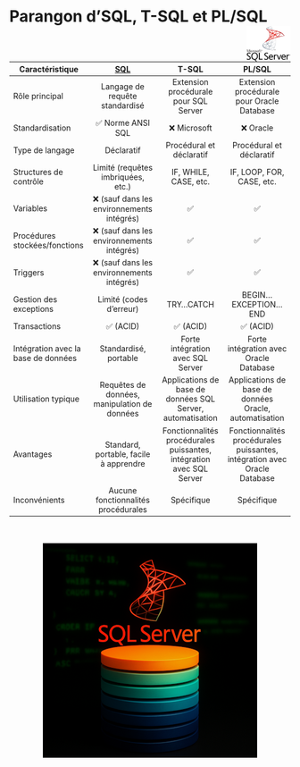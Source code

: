 # **Parangon d’SQL, T-SQL et PL/SQL**<a href="../"><img src="../../assets/Microsoft_SQL_Server.svg" alt="SQL Server" align="right" height="64px"></a>
Caractéristique	| **[SQL](https://github.com/MiKL5/DS/tree/master/SQL)** | **T-SQL** | **PL/SQL**
---|:-:|:-:|:-:|
Rôle principal | Langage de requête standardisé | Extension procédurale pour SQL Server | Extension procédurale pour Oracle Database	
Standardisation| ✅ Norme ANSI SQL | ❌ Microsoft | ❌ Oracle	
Type de langage | Déclaratif | Procédural et déclaratif | Procédural et déclaratif	
Structures de contrôle | Limité (requêtes imbriquées, etc.) | IF, WHILE, CASE, etc. | IF, LOOP, FOR, CASE, etc.	
Variables | ❌ (sauf dans les environnements intégrés) | ✅ | ✅	
Procédures stockées/fonctions | ❌ (sauf dans les environnements intégrés) | ✅ | ✅	
Triggers | ❌ (sauf dans les environnements intégrés) | ✅ | ✅	
Gestion des exceptions | Limité (codes d’erreur) | TRY…CATCH | BEGIN…EXCEPTION…END	
Transactions | ✅ (ACID) | ✅ (ACID) | ✅ (ACID)	
Intégration avec la base de données | Standardisé, portable | Forte intégration avec SQL Server | Forte intégration avec Oracle Database	
Utilisation typique | Requêtes de données, manipulation de données | Applications de base de données SQL Server, automatisation | Applications de base de données Oracle, automatisation
Avantages | Standard, portable, facile à apprendre | Fonctionnalités procédurales puissantes, intégration avec SQL Server | Fonctionnalités procédurales puissantes, intégration avec Oracle Database
Inconvénients | Aucune fonctionnalités procédurales | Spécifique | Spécifique	
<div align="center"><br><br><a href="../../"><img src="../../assets/sstsql2.png"></a>